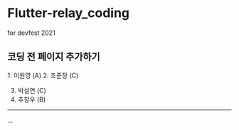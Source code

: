 # Flutter-relay_coding
for devfest 2021

## 코딩 전 페이지 추가하기

1: 이원영 (A)
2: 조준장 (C)

3. 박설연 (C)
4. 추창우 (B)
---------
...


